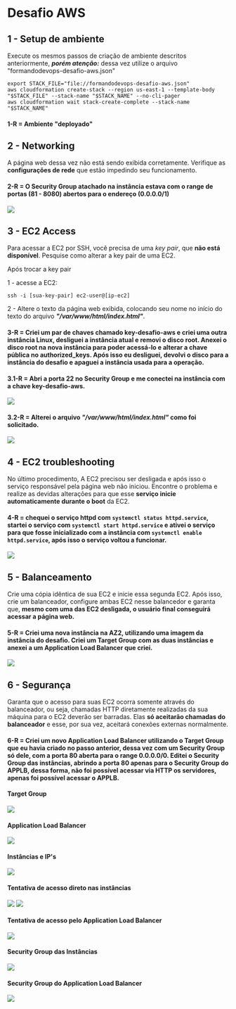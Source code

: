 # Desafio AWS

## 1 - Setup de ambiente

Execute os mesmos passos de criação de ambiente descritos anteriormente, ***porém atenção:*** dessa vez utilize o arquivo "formandodevops-desafio-aws.json"

```
export STACK_FILE="file://formandodevops-desafio-aws.json"
aws cloudformation create-stack --region us-east-1 --template-body "$STACK_FILE" --stack-name "$STACK_NAME" --no-cli-pager
aws cloudformation wait stack-create-complete --stack-name "$STACK_NAME"
```
#### 1-R = Ambiente "deployado"

## 2 - Networking

A página web dessa vez não está sendo exibida corretamente. Verifique as **configurações de rede** que estão impedindo seu funcionamento.

#### 2-R = O Security Group atachado na instância estava com o range de portas (81 - 8080) abertos para o endereço (0.0.0.0/1)

<img src="/desafio-aws/Prints/2.png"/>

## 3 - EC2 Access

Para acessar a EC2 por SSH, você precisa de uma *key pair*, que **não está disponível**. Pesquise como alterar a key pair de uma EC2.

Após trocar a key pair

1 - acesse a EC2:
```
ssh -i [sua-key-pair] ec2-user@[ip-ec2]
```

2 - Altere o texto da página web exibida, colocando seu nome no início do texto do arquivo ***"/var/www/html/index.html"***.

#### 3-R = Criei um par de chaves chamado key-desafio-aws e criei uma outra instância Linux, desliguei a instância atual e removi o disco root. Anexei o disco root na nova instância para poder acessá-lo e alterar a chave pública no authorized_keys. Após isso eu desliguei, devolvi o disco para a instância do desafio e apaguei a instância usada para a operação.

#### 3.1-R = Abri a porta 22 no Security Group e me conectei na instância com a chave key-desafio-aws.
<img src="/desafio-aws/Prints/3.1.png"/>

#### 3.2-R = Alterei o arquivo ***"/var/www/html/index.html"*** como foi solicitado.
<img src="/desafio-aws/Prints/3.2.png"/>

## 4 - EC2 troubleshooting

No último procedimento, A EC2 precisou ser desligada e após isso o serviço responsável pela página web não iniciou. Encontre o problema e realize as devidas alterações para que esse **serviço inicie automaticamente durante o boot** da EC2.

#### 4-R = chequei o serviço httpd com `systemctl status httpd.service`, startei o serviço com `systemctl start httpd.service` e ativei o serviço para que fosse inicializado com a instância com `systemctl enable httpd.service`, após isso o serviço voltou a funcionar.
<img src="/desafio-aws/Prints/4.png"/>

## 5 - Balanceamento

Crie uma cópia idêntica de sua EC2 e inicie essa segunda EC2. Após isso, crie um balanceador, configure ambas EC2 nesse balancedor e garanta que, **mesmo com uma das EC2 desligada, o usuário final conseguirá acessar a página web.**

#### 5-R = Criei uma nova instância na AZ2, utilizando uma imagem da instância do desafio. Criei um Target Group com as duas instâncias e anexei a um Application Load Balancer que criei.
<img src="/desafio-aws/Prints/5.png"/>


## 6 - Segurança

Garanta que o acesso para suas EC2 ocorra somente através do balanceador, ou seja, chamadas HTTP diretamente realizadas da sua máquina para o EC2 deverão ser barradas. Elas **só aceitarão chamadas do balanceador** e esse, por sua vez, aceitará conexões externas normalmente.

#### 6-R = Criei um novo Application Load Balancer utilizando o Target Group que eu havia criado no passo anterior, dessa vez com um Security Group só dele, com a porta 80 aberta para o range 0.0.0.0/0. Editei o Security Group das instâncias, abrindo a porta 80 apenas para o Security Group do APPLB, dessa forma, não foi possível acessar via HTTP os servidores, apenas foi possível acessar o APPLB.
#### Target Group
<img src="/desafio-aws/Prints/6.1.png"/>

#### Application Load Balancer
<img src="/desafio-aws/Prints/6.2.png"/>

#### Instâncias e IP's
<img src="/desafio-aws/Prints/6.3.png"/>

#### Tentativa de acesso direto nas instâncias
<img src="/desafio-aws/Prints/6.4.png"/>
<img src="/desafio-aws/Prints/6.5.png"/>

#### Tentativa de acesso pelo Application Load Balancer
<img src="/desafio-aws/Prints/6.6.png"/>

#### Security Group das Instâncias
<img src="/desafio-aws/Prints/6.7.png"/>

#### Security Group do Application Load Balancer
<img src="/desafio-aws/Prints/6.8.png"/>
